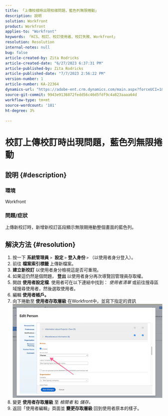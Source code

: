 ```yaml
---
title: 「上傳校樣時出現校樣問題，藍色列無限捲動」
description: 說明
solution: Workfront
product: Workfront
applies-to: "Workfront"
keywords: 「KCS、校訂、校訂使用者、校訂失敗、Workfront」
resolution: Resolution
internal-notes: null
bug: false
article-created-by: Zita Rodricks
article-created-date: "6/27/2023 6:37:31 PM"
article-published-by: Zita Rodricks
article-published-date: "7/7/2023 2:56:22 PM"
version-number: 1
article-number: KA-22364
dynamics-url: "https://adobe-ent.crm.dynamics.com/main.aspx?forceUCI=1&pagetype=entityrecord&etn=knowledgearticle&id=7033e4a7-1915-ee11-8f6e-6045bd0061cb"
source-git-commit: 9943e9136872fedd56c46d5fdf9c4a823aaaa64d
workflow-type: tm+mt
source-wordcount: '181'
ht-degree: 3%

---
```


# 校訂上傳校訂時出現問題，藍色列無限捲動

## 說明 {#description}


### 環境

Workfront

### 問題/症狀

上傳新校訂時，新增新校訂區段顯示無限期捲動整個畫面的藍色列。


## 解決方法 {#resolution}


1. 按一下 <b>系統管理員</b> `>`  <b>設定 </b>`>` <b>登入身份 </b>`>`  （以使用者身分登入）。
2. 前往 <b>檔案索引標籤 </b>上傳新檔案。
3. <b>建立新校訂</b> 以使用者身分檢視這是否可重現。
4. 如果這仍然是個問題，<b> 登出 </b>以使用者身分再次導覽回管理員存取權。
5. 開啟 <b>使用者設定檔</b>. 使用者可在以下連結中找到： *使用者清單* 或前往搜尋區域搜尋使用者，然後選取使用者。
6. 編輯 <b>使用者帳戶。</b>
7. 向下捲動至 <b>使用者存取層級</b> 在Workfront中，並寫下指定的資訊 <b>![](assets/793b8303-2615-ee11-8f6e-6045bd0061cb.png)</b>
8. 變更 <b>使用者存取層級</b> 至 *檢閱者* 和 *儲存。*
9. 返回「使用者編輯」頁面並 <b>變更存取層級</b> 回到使用者原本的樣子。

